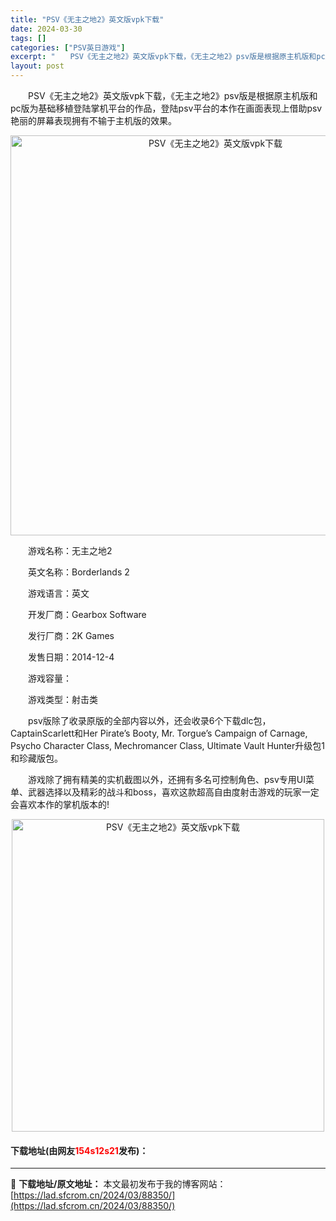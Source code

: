 ```yaml
---
title: "PSV《无主之地2》英文版vpk下载"
date: 2024-03-30
tags: []
categories: ["PSV英日游戏"]
excerpt: "　　PSV《无主之地2》英文版vpk下载，《无主之地2》psv版是根据原主机版和pc版为基础移植登陆掌机平台的作品，登陆psv平台的本作在画面表现上借助psv艳丽的屏幕表现拥有不输于主机版的效果。 　　游戏名称：无主之地2 　　英文名称：Borderlands 2 　　游戏语言：英文 　　开发厂商：&hellip;"
layout: post
---
```


 <p>　　PSV《无主之地2》英文版vpk下载，《无主之地2》psv版是根据原主机版和pc版为基础移植登陆掌机平台的作品，登陆psv平台的本作在画面表现上借助psv艳丽的屏幕表现拥有不输于主机版的效果。</p> <p align="center"><img align="" border="0" src="https://lad.sfcrom.cn/wp-content/uploads/2024/03/20240330_660771c23f47d.jpg" width="640" alt="PSV《无主之地2》英文版vpk下载" /></p> <p>　　游戏名称：无主之地2</p> <p>　　英文名称：Borderlands 2</p> <p>　　游戏语言：英文</p> <p>　　开发厂商：Gearbox Software</p> <p>　　发行厂商：2K Games</p> <p>　　发售日期：2014-12-4</p> <p>　　游戏容量：</p> <p>　　游戏类型：射击类</p> <p>　　psv版除了收录原版的全部内容以外，还会收录6个下载dlc包，CaptainScarlett和Her Pirate&rsquo;s Booty, Mr. Torgue&rsquo;s Campaign of Carnage, Psycho Character Class, Mechromancer Class, Ultimate Vault Hunter升级包1和珍藏版包。</p> <p>　　游戏除了拥有精美的实机截图以外，还拥有多名可控制角色、psv专用UI菜单、武器选择以及精彩的战斗和boss，喜欢这款超高自由度射击游戏的玩家一定会喜欢本作的掌机版本的!</p> <p align="center"><img align="" border="0" src="https://lad.sfcrom.cn/wp-content/uploads/2024/03/20240330_660771c2aa09b.jpg" width="500" alt="PSV《无主之地2》英文版vpk下载" /></p> <p><h4>下载地址(由网友<font color="red">154s12s21</font>发布)：</h4></p> 

---
📖 **下载地址/原文地址：** 本文最初发布于我的博客网站：[https://lad.sfcrom.cn/2024/03/88350/](https://lad.sfcrom.cn/2024/03/88350/)
